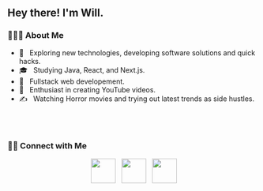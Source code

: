 <h2> Hey there! I'm Will.</h2>


<h3> 👨🏻‍💻 About Me </h3>

- 🤔 &nbsp; Exploring new technologies, developing software solutions and quick hacks.
- 🎓 &nbsp; Studying Java, React, and Next.js.
- 💼 &nbsp; Fullstack web developement.
- 🌱 &nbsp; Enthusiast in creating YouTube videos.
- ✍️ &nbsp; Watching Horror movies and trying out latest trends as side hustles.
<br>
<!--<p align="center">
  <a href="https://git.io/streak-stats"><img src="https://streak-stats-two.vercel.app?user=Will513r&theme=highcontrast"/></a>

</p>  -->
<br>



<h3> 🤝🏻 Connect with Me </h3>

<p align="center">
&nbsp; <a href="https://twitter.com/thetechdad87" target="_blank" rel="noopener noreferrer"><img src="https://img.icons8.com/plasticine/100/000000/twitter.png" width="50" /></a>  
&nbsp; <a href="mailto:thetechdad87@gmail.com" target="_blank" rel="noopener noreferrer"><img src="https://img.icons8.com/plasticine/100/000000/gmail.png"  width="50" /></a>
&nbsp; <a href="https://www.youtube.com/channel/UCjV0wdH89M-Cq7yO2v2rIvw/" target="_blank" rel="noopener noreferrer"><img src="https://img.icons8.com/plasticine/100/000000/youtube.png" width="50" /></a> 
</p>


